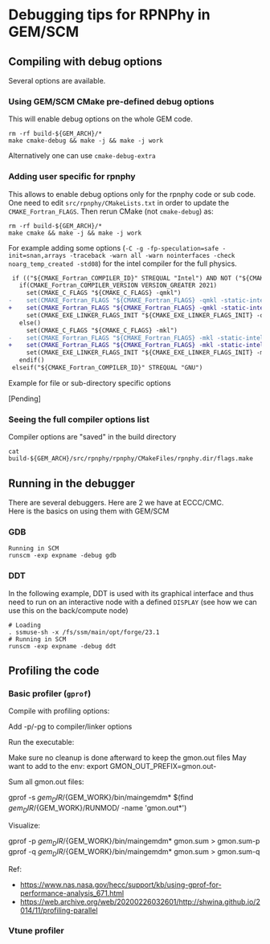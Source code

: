 
Debugging tips for RPNPhy in GEM/SCM
====================================

Compiling with debug options
----------------------------

Several options are available.

### Using GEM/SCM CMake pre-defined debug options

This will enable debug options on the whole GEM code.
```
rm -rf build-${GEM_ARCH}/*
make cmake-debug && make -j && make -j work
```
Alternatively one can use `cmake-debug-extra`

### Adding user specific for rpnphy
This allows to enable debug options only for the rpnphy code or sub code.
One need to edit `src/rpnphy/CMakeLists.txt` in order to update the `CMAKE_Fortran_FLAGS`.  Then rerun CMake (not `cmake-debug`) as:
```
rm -rf build-${GEM_ARCH}/*
make cmake && make -j && make -j work
```

For example adding some options (`-C -g -fp-speculation=safe -init=snan,arrays -traceback -warn all -warn nointerfaces -check noarg_temp_created -std08`) for the intel compiler for the full physics.
```diff
 if (("${CMAKE_Fortran_COMPILER_ID}" STREQUAL "Intel") AND NOT ("${CMAKE_SYSTEM_NAME}" STREQUAL "CrayLinuxEnvironment"))
   if(CMAKE_Fortran_COMPILER_VERSION VERSION_GREATER 2021)
     set(CMAKE_C_FLAGS "${CMAKE_C_FLAGS} -qmkl")
-    set(CMAKE_Fortran_FLAGS "${CMAKE_Fortran_FLAGS} -qmkl -static-intel -diag-disable 5268")
+    set(CMAKE_Fortran_FLAGS "${CMAKE_Fortran_FLAGS} -qmkl -static-intel -diag-disable 5268 -C -g -fp-speculation=safe -init=snan,arrays -traceback -warn all -warn nointerfaces -check noarg_temp_created -std08")
     set(CMAKE_EXE_LINKER_FLAGS_INIT "${CMAKE_EXE_LINKER_FLAGS_INIT} -qmkl")
   else()
     set(CMAKE_C_FLAGS "${CMAKE_C_FLAGS} -mkl")
-    set(CMAKE_Fortran_FLAGS "${CMAKE_Fortran_FLAGS} -mkl -static-intel -diag-disable 5268")
+    set(CMAKE_Fortran_FLAGS "${CMAKE_Fortran_FLAGS} -mkl -static-intel -diag-disable 5268 -C -g -fp-speculation=safe -init=snan,arrays -traceback -warn all -warn nointerfaces -check noarg_temp_created -std08")
     set(CMAKE_EXE_LINKER_FLAGS_INIT "${CMAKE_EXE_LINKER_FLAGS_INIT} -mkl")
   endif()
 elseif("${CMAKE_Fortran_COMPILER_ID}" STREQUAL "GNU")
```

Example for file or sub-directory specific options

[Pending]

### Seeing the full compiler options list

Compiler options are "saved" in the build directory
```
cat build-${GEM_ARCH}/src/rpnphy/rpnphy/CMakeFiles/rpnphy.dir/flags.make
```

Running in the debugger
------------------------------

There are several debuggers. Here are 2 we have at ECCC/CMC.  
Here is the basics on using them with GEM/SCM

### GDB

```
Running in SCM
runscm -exp expname -debug gdb
```

### DDT
In the following example, DDT is used with its graphical interface and thus need to run on an interactive node with a defined `DISPLAY` (see how we can use this on the back/compute node)
```
# Loading
. ssmuse-sh -x /fs/ssm/main/opt/forge/23.1
# Running in SCM
runscm -exp expname -debug ddt
```

Profiling the code
----------------------

### Basic profiler (`gprof`)

Compile with profiling options:

  Add -p/-pg to compiler/linker options

Run the executable:

  Make sure no cleanup is done afterward to keep the gmon.out files
  May want to add to the env:
    export GMON_OUT_PREFIX=gmon.out-

Sum all gmon.out files:

  gprof -s ${gem_DIR}/${GEM_WORK}/bin/maingemdm* $(find  ${gem_DIR}/${GEM_WORK}/RUNMOD/ -name 'gmon.out*')

Visualize:

  gprof -p ${gem_DIR}/${GEM_WORK}/bin/maingemdm* gmon.sum > gmon.sum-p
  gprof -q ${gem_DIR}/${GEM_WORK}/bin/maingemdm* gmon.sum > gmon.sum-q


Ref:
* https://www.nas.nasa.gov/hecc/support/kb/using-gprof-for-performance-analysis_671.html
* https://web.archive.org/web/20200226032601/http://shwina.github.io/2014/11/profiling-parallel

### Vtune profiler
